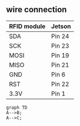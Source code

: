 ## wire connection

RFID module | Jetson
------------|-------
SDA         | Pin 24
SCK         | Pin 23
MOSI        | Pin 19
MISO        | Pin 21
GND         | Pin  6
RST         | Pin 22
3.3V        | Pin  1

```mermaid
graph TD
A-->B;
A-->C;
```
